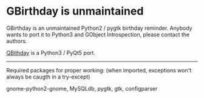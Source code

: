 # GBirthday is unmaintained

GBirthday is an unmaintained Python2 / pygtk birthday reminder. Anybody wants to port it to Python3 and GObject Introspection, please contact the authors.

[QBithday](https://github.com/lafrech/qbirthday) is a Python3 / PyQt5 port.

--------


Required packages for proper working:
(when imported, exceptions won't always be caugth in a try-except)

gnome-python2-gnome, MySQLdb, pygtk, gtk, configparser
